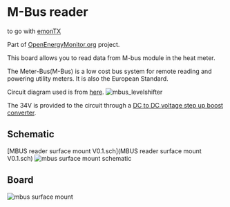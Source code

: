 # M-Bus reader
to go with [emonTX](https://github.com/openenergymonitor/emontx3)

Part of [OpenEnergyMonitor.org](https://openenergymonitor.org) project.

This board allows you to read data from M-bus module in the heat meter. 

The Meter-Bus(M-Bus) is a low cost bus system for remote reading and powering utility meters. It is also the European Standard. 

Circuit diagram used is from [here](https://github.com/rscada/libmbus/tree/master/hardware).
![mbus_levelshifter](https://user-images.githubusercontent.com/29893671/29127304-9c790700-7d18-11e7-85f9-27eb9a11ae67.png)

The 34V is provided to the circuit through a [DC to DC voltage step up boost converter](http://www.ebay.co.uk/itm/XL6009-DC-DC-Voltage-Step-Up-Boost-Converter-replace-LM2577-3-32v-input-UK-Fast-/400858208676). 

## Schematic
[MBUS reader surface mount V0.1.sch](MBUS reader surface mount V0.1.sch)
![mbus surface mount schematic](https://user-images.githubusercontent.com/29893671/29362175-c53c01aa-8282-11e7-914c-8768e34d8be0.png)
## Board 
![mbus surface mount](https://user-images.githubusercontent.com/29893671/29362211-e57002aa-8282-11e7-80a2-6f80f21e0186.png)
